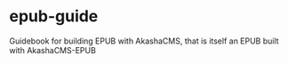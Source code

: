# epub-guide
Guidebook for building EPUB with AkashaCMS, that is itself an EPUB built with AkashaCMS-EPUB
